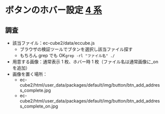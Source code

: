 # ボタンのホバー設定 [4 系]()

## 調査

- 該当ファイル：ec-cube2/data/eccube.js
  - ブラウザの検証ツールでブタンを選択し該当ファイル探す
  - もちろん grep でも OK`grep -rl "ファイル名" ./`
- 用意する画像：通常表示 1 枚、ホバー時 1 枚（ファイル名は通常画像に_on を追加）
- 画像を置く場所：
  - ec-cube2/html/user_data/packages/default/img/button/btn_add_address_complete.jpg
  - ec-cube2/html/user_data/packages/default/img/button/btn_add_address_complete_on.jpg
